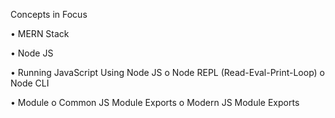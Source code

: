 Concepts in Focus

•	MERN Stack

•	Node JS

•	Running JavaScript Using Node JS
  o	Node REPL (Read-Eval-Print-Loop)
  o	Node CLI
  
•	Module
  o	Common JS Module Exports
  o	Modern JS Module Exports
